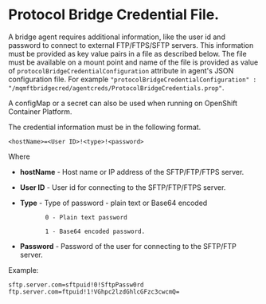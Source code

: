 # Protocol Bridge Credential File. 
A bridge agent requires additional information, like the user id and password to connect to external FTP/FTPS/SFTP servers. This information must be provided as key value pairs in a file as described below. The file must be available on a mount point and name of the file is provided as value of `protocolBridgeCredentialConfiguration` attribute in agent's JSON configuration file. For example `"protocolBridgeCredentialConfiguration" : "/mqmftbridgecred/agentcreds/ProtocolBridgeCredentials.prop"`.

A configMap or a secret can also be used when running on OpenShift Container Platform. 

The credential information must be in the following format.

`<hostName>=<User ID>!<type>!<password>`

Where 
- **hostName** - Host name or IP address of the SFTP/FTP/FTPS server.
- **User ID** - User id for connecting to the SFTP/FTP/FTPS server.
- **Type** - Type of password - plain text or Base64 encoded

             0 - Plain text password
			 
			 1 - Base64 encoded password.

- **Password** - Password of the user for connecting to the SFTP/FTP server.

Example:

```
sftp.server.com=sftpuid!0!SftpPassw0rd
ftp.server.com=ftpuid!1!VGhpc2lzdGhlcGFzc3cwcmQ=
```
